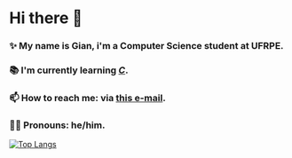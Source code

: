 # Hi there 👋

### ✨ My name is **Gian**, i'm a Computer Science student at **UFRPE**.

### 📚 I'm currently learning [_C_](https://github.com/gian8311/IPI).

<!-- ### 🔨 I’m currently working on...-->

<!-- 🤔 I’m looking for help with ... -->

<!-- 👯 I’m looking to collaborate on... -->

### 📫 How to reach me: via [this e-mail](mailto:gdass8000@gmail.com).

### 🧑🏻 Pronouns: **he**/**him**.

<!-- ⚡ Fun fact: ... -->

[![Top Langs](https://github-readme-stats.vercel.app/api/top-langs/?username=gian8311&layout=compact)](https://github.com/anuraghazra/github-readme-stats)
